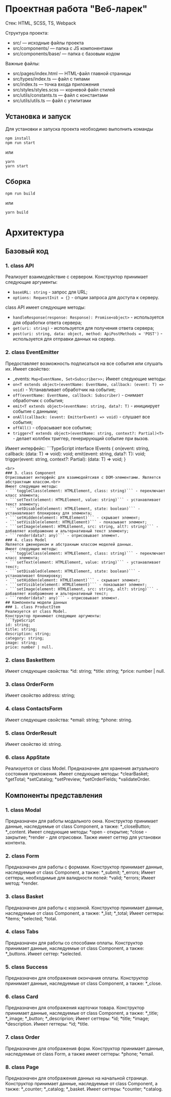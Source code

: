 # Проектная работа "Веб-ларек"

Стек: HTML, SCSS, TS, Webpack

Структура проекта:
- src/ — исходные файлы проекта
- src/components/ — папка с JS компонентами
- src/components/base/ — папка с базовым кодом

Важные файлы:
- src/pages/index.html — HTML-файл главной страницы
- src/types/index.ts — файл с типами
- src/index.ts — точка входа приложения
- src/styles/styles.scss — корневой файл стилей
- src/utils/constants.ts — файл с константами
- src/utils/utils.ts — файл с утилитами

## Установка и запуск
Для установки и запуска проекта необходимо выполнить команды

```
npm install
npm run start
```

или

```
yarn
yarn start
```
## Сборка

```
npm run build
```

или

```
yarn build
```
# Архитектура
## Базовый код
### 1. class API<br>
  Реализует взаимодействие с сервером. Конструктор принимает следующие аргументы:
  
  - ```baseURL: string``` - запрос для URL;
  - ```options: RequestInit = {}``` - опции запроса для доступа к серверу.

  class API имеет следующие методы:
  - ```handleResponse(response: Response): Promise<object>``` - используется для обработки ответа сервера;
  - ```get(uri: string)``` - используется для получения ответа сервера;
  - ```post(uri: string, data: object, method: ApiPostMethods = 'POST')``` - используется для отправки данных на сервер.<br>
  
### 2. class EventEmitter<br>
  Предоставляет возможность подписаться на все события или слушать их. Имеет свойство:
  - _events: ```Map<EventName, Set<Subscriber>>;```
  Имеет следующие методы:
  - ```on<T extends object>(eventName: EventName, callback: (event: T) => void)``` - Устанавливает обработчик на событие;
  - ```off(eventName: EventName, callback: Subscriber)``` - снимает обработчик с события;
  - ```emit<T extends object>(eventName: string, data?: T)``` - инициирует событие с данными;
  - ```onAll(callback: (event: EmitterEvent) => void)``` - слушает все события;
  - ```offAll()``` - сбрасывает все события;
  - ```trigger<T extends object>(eventName: string, context?: Partial)<T>``` - делает коллбек триггер, генерирующий событие при вызов.<br>

  Имеет интерфейс:
    ```TypeScript
    interface IEvents {
    on(event: string, callback: (data: T) => void): void;
    emit(event: string, data?: T): void;
    trigger(event: string, context?: Partial): (data: T) => void; }
  ```
  <br>
### 3. class Component
  Отрисовывает интерфейс для взаимодейтсивя с DOM-элементами. Является абстрактным классом.<br>
  Имеет следующие методы:
  - ```toggleClass(element: HTMLElement, class: string)``` - переключает класс элемента;
  - ```setText(element: HTMLElement, value: string)``` - устанавливает текст элементу;
  - ```setDisabled(element: HTMLElement, state: boolean)``` - устанавливает блокировку для элемента;
  - ```setHidden(element: HTMLElement)``` - скрывает элемент;
  - ```setVisible(element: HTMLElement)``` - показывает элемент;
  - ```setImage(element: HTMLElement, src: string, alt?: string)``` - добавляет изображение и альтернативный текст элементу;
  - ```render(data?: any)``` - отрисовывает элемент.
### 4. class Model
  Является дженериком и абстракным классом моделей данных.
  Имеет следующие методы:
  - ```toggleClass(element: HTMLElement, class: string)``` - переключает класс элемента;
  - ```setText(element: HTMLElement, value: string)``` - устанавливает текст;
  - ```setDisabled(element: HTMLElement, state: boolean)``` - устанавливает блокировку;
  - ```setHidden(element: HTMLElement)``` - скрывает элемент;
  - ```setVisible(element: HTMLElement)``` - показывает элемент;
  - ```setImage(element: HTMLElement, src: string, alt?: string)``` - добавляет изображение и альтернативный текст;
  - ```render(data?: any)``` - отрисовывает элемент.
## Компоненты модели данных 
### 1. class ProductItem 
  Реализуется от class Model.
  Конструктор принимает следующие аргументы:
  ```TypeScript
  id: string;
  title: string;
  description: string;
  category: string;
  image: string;
  price: number | null.
  ```
### 2. class BasketItem
  Имеет следующие свойства:
  *id: string;
  *title: string;
  *price: number | null.
### 3. class OrderForm
  Имеет свойство address: string;
### 4. class ContactsForm
  Имеет следующие свойства:
  *email: string;
  *phone: string.
### 5. class OrderResult
Имеет свойство  id: string.
### 6. class AppState
  Реализуется от class Model.
  Предназначен для хранения актуального состояния приложения.
  Имеет следующие  методы:
  *clearBasket;
  *getTotal;
  *setCatalog;
  *setPreview;
  *setOrderFields;
  *validateOrder.
## Компоненты представления
### 1. class Modal
  Предназначен для работы модального окна.
  Конструктор принимает данные, наследуемые от class Component, а также:
  *_closeButton;
  *_content.
  Имеет следующие методы:
  *open - открытие;
  *close - закрытие;
  *render - для отрисовки.
  Также имеет сеттер для установки контента.
### 2. class Form
  Предназначен для работы с формами.
  Конструктор принимает данные, наследуемые от class Component, а также:
  *_submit;
  *_errors;
  Имеет сеттеры, необходимые для валидности полей:
  *valid;
  *errors;
  Имеет метод:
  *render.
### 3. class Basket 
  Предназначен для работы с корзиной.
  Конструктор принимает данные, наследуемые от class Component, а также:
  *_list;
  *_total;
  Имеет сеттеры:
  *items;
  *selected;
  *total.
### 4. class Tabs 
  Предназначен для работы со способами оплаты.
  Конструктор принимает данные, наследуемые от class Component, а также:
  *_buttons.
  Имеет сеттер:
  *selected.
### 5. class Success 
  Предназначен для отображения окончания оплаты.
  Конструктор принимает данные, наследуемые от class Component, а также:
  *_close.
### 6. class Card 
  Предназначен для отображения карточки товара.
  Конструктор принимает данные, наследуемые от class Component, а также:
  *_title;
  *_image;
  *_button;
  *_descriprion;
  Имеет сеттеры:
  *id;
  *title;
  *image;
  *description.
  Имеет геттеры:
  *id;
  *title.
### 7. class Order 
  Предназначен для отображения форм.
  Конструктор принимает данные, наследуемые от class Form, а также имеет сеттеры:
  *phone;
  *email.
### 8. class Page 
  Предназначен для отображения данных на начальной странице.
  Конструктор принимает данные, наследуемые от class Component, а также:
  *_counter;
  *_catalog;
  *_basket.
  Имеет сеттеры:
  *counter;
  *catalog.